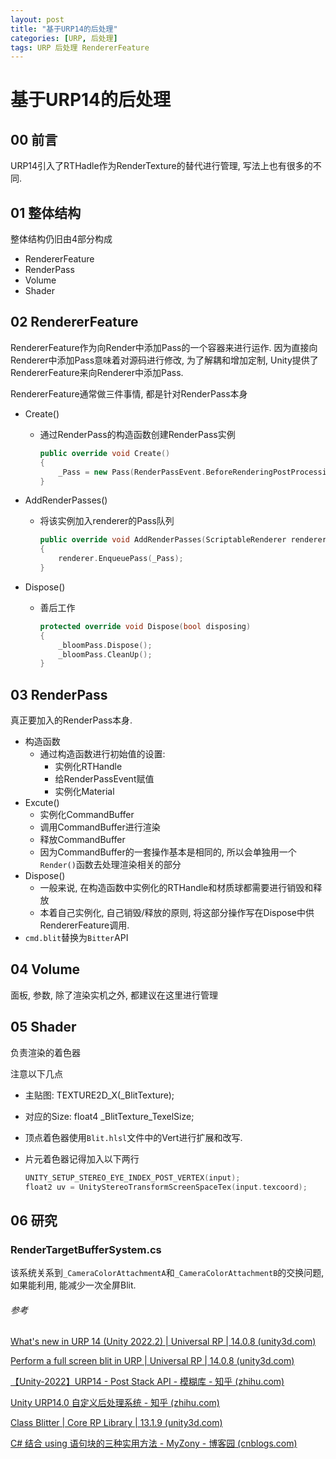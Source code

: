 ```yaml
---
layout: post
title: "基于URP14的后处理"
categories: [URP, 后处理]
tags: URP 后处理 RendererFeature
---
```


# 基于URP14的后处理

## 00 前言

URP14引入了RTHadle作为RenderTexture的替代进行管理, 写法上也有很多的不同.

## 01 整体结构

整体结构仍旧由4部分构成

- RendererFeature
- RenderPass
- Volume
- Shader

## 02 RendererFeature

RendererFeature作为向Render中添加Pass的一个容器来进行运作. 因为直接向Renderer中添加Pass意味着对源码进行修改, 为了解耦和增加定制, Unity提供了RendererFeature来向Renderer中添加Pass.

RendererFeature通常做三件事情, 都是针对RenderPass本身

- Create()

  - 通过RenderPass的构造函数创建RenderPass实例

    ```c++
    public override void Create()
    {
        _Pass = new Pass(RenderPassEvent.BeforeRenderingPostProcessing);
    }
    ```

    

- AddRenderPasses()

  - 将该实例加入renderer的Pass队列

    ```c++
    public override void AddRenderPasses(ScriptableRenderer renderer, ref RenderingData renderingData)
    {
        renderer.EnqueuePass(_Pass);
    }
    ```

- Dispose()

  - 善后工作

    ```c++
    protected override void Dispose(bool disposing)
    {
        _bloomPass.Dispose();
        _bloomPass.CleanUp();
    }
    ```

    

## 03 RenderPass

真正要加入的RenderPass本身.

- 构造函数
  - 通过构造函数进行初始值的设置:
    - 实例化RTHandle
    - 给RenderPassEvent赋值
    - 实例化Material
- Excute()
  - 实例化CommandBuffer
  - 调用CommandBuffer进行渲染
  - 释放CommandBuffer
  - 因为CommandBuffer的一套操作基本是相同的, 所以会单独用一个```Render()```函数去处理渲染相关的部分
- Dispose()
  - 一般来说, 在构造函数中实例化的RTHandle和材质球都需要进行销毁和释放
  - 本着自己实例化, 自己销毁/释放的原则, 将这部分操作写在Dispose中供RendererFeature调用.
- ```cmd.blit```替换为```Bitter```API

## 04 Volume

面板, 参数, 除了渲染实机之外, 都建议在这里进行管理

## 05 Shader

负责渲染的着色器

注意以下几点

- 主贴图:  TEXTURE2D_X(_BlitTexture);

- 对应的Size: float4 _BlitTexture_TexelSize;

- 顶点着色器使用```Blit.hlsl```文件中的Vert进行扩展和改写.

- 片元着色器记得加入以下两行

  ```c++
  UNITY_SETUP_STEREO_EYE_INDEX_POST_VERTEX(input);
  float2 uv = UnityStereoTransformScreenSpaceTex(input.texcoord);
  ```

  

## 06 研究

### RenderTargetBufferSystem.cs

该系统关系到```_CameraColorAttachmentA```和```_CameraColorAttachmentB```的交换问题, 如果能利用, 能减少一次全屏Blit.



###### 参考

[What's new in URP 14 (Unity 2022.2) \| Universal RP \| 14.0.8 (unity3d.com)](https://docs.unity3d.com/Packages/com.unity.render-pipelines.universal@14.0/manual/whats-new/urp-whats-new.html?q=Blitter)

[Perform a full screen blit in URP \| Universal RP \| 14.0.8 (unity3d.com)](https://docs.unity3d.com/Packages/com.unity.render-pipelines.universal@14.0/manual/renderer-features/how-to-fullscreen-blit.html)

[【Unity-2022】URP14 - Post Stack API - 模糊库 - 知乎 (zhihu.com)](https://zhuanlan.zhihu.com/p/648878029)

[Unity URP14.0 自定义后处理系统 - 知乎 (zhihu.com)](https://zhuanlan.zhihu.com/p/621840900)

[Class Blitter \| Core RP Library \| 13.1.9 (unity3d.com)](https://docs.unity3d.com/Packages/com.unity.render-pipelines.core@13.1/api/UnityEngine.Rendering.Blitter.html)

[C# 结合 using 语句块的三种实用方法 - MyZony - 博客园 (cnblogs.com)](https://www.cnblogs.com/myzony/p/10275256.html)